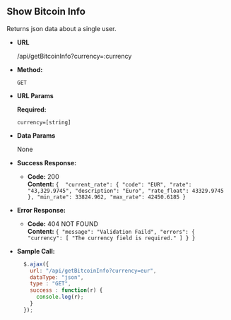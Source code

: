 **Show Bitcoin Info**
----
  Returns json data about a single user.

* **URL**

  /api/getBitcoinInfo?currency=:currency

* **Method:**

  `GET`
  
*  **URL Params**

   **Required:**
 
   `currency=[string]`

* **Data Params**

  None

* **Success Response:**

  * **Code:** 200 <br />
    **Content:** `{ 
        "current_rate": {
            "code": "EUR",
            "rate": "43,329.9745",
            "description": "Euro",
            "rate_float": 43329.9745
        },
        "min_rate": 33824.962,
        "max_rate": 42450.6185
    }`
 
* **Error Response:**

  * **Code:** 404 NOT FOUND <br />
    **Content:** `{
        "message": "Validation Faild",
        "errors": {
            "currency": [
                "The currency field is required."
            ]
        }
    }`


* **Sample Call:**

  ```javascript
    $.ajax({
      url: "/api/getBitcoinInfo?currency=eur",
      dataType: "json",
      type : "GET",
      success : function(r) {
        console.log(r);
      }
    });
  ```
